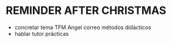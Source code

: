 # REMINDER AFTER CHRISTMAS

- concretar tema TFM Angel correo métodos didácticos
- hablar tutor prácticas